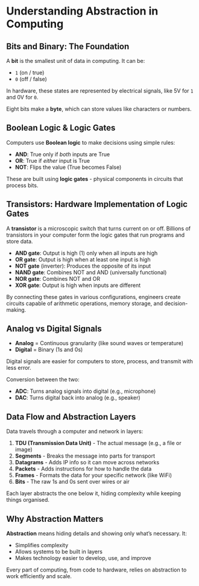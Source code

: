 # Understanding Abstraction in Computing

## Bits and Binary: The Foundation

A **bit** is the smallest unit of data in computing. It can be:

- `1` (on / true)
- `0` (off / false)

In hardware, these states are represented by electrical signals, like 5V for `1` and 0V for `0`.

Eight bits make a **byte**, which can store values like characters or numbers.

## Boolean Logic & Logic Gates

Computers use **Boolean logic** to make decisions using simple rules:

- **AND**: True only if *both* inputs are True  
- **OR**: True if *either* input is True  
- **NOT**: Flips the value (True becomes False)

These are built using **logic gates** - physical components in circuits that process bits.

## Transistors: Hardware Implementation of Logic Gates

A **transistor** is a microscopic switch that turns current on or off. Billions of transistors in your computer form the logic gates that run programs and store data.

- **AND gate**: Output is high (1) only when all inputs are high
- **OR gate**: Output is high when at least one input is high
- **NOT gate** (inverter): Produces the opposite of its input
- **NAND gate**: Combines NOT and AND (universally functional)
- **NOR gate**: Combines NOT and OR
- **XOR gate**: Output is high when inputs are different

By connecting these gates in various configurations, engineers create circuits capable of arithmetic operations, memory storage, and decision-making.
## Analog vs Digital Signals

- **Analog** = Continuous granularity (like sound waves or temperature)
- **Digital** = Binary (1s and 0s)

Digital signals are easier for computers to store, process, and transmit with less error.

Conversion between the two:
- **ADC**: Turns analog signals into digital (e.g., microphone)
- **DAC**: Turns digital back into analog (e.g., speaker)

## Data Flow and Abstraction Layers

Data travels through a computer and network in layers:

1. **TDU (Transmission Data Unit)** - The actual message (e.g., a file or image)
2. **Segments** - Breaks the message into parts for transport
3. **Datagrams** - Adds IP info so it can move across networks
4. **Packets** - Adds instructions for how to handle the data
5. **Frames** - Formats the data for your specific network (like WiFi)
6. **Bits** - The raw 1s and 0s sent over wires or air

Each layer abstracts the one below it, hiding complexity while keeping things organised.

## Why Abstraction Matters

**Abstraction** means hiding details and showing only what’s necessary. It:

- Simplifies complexity
- Allows systems to be built in layers
- Makes technology easier to develop, use, and improve

Every part of computing, from code to hardware, relies on abstraction to work efficiently and scale.